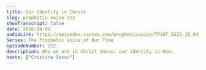 ```yaml
---
title: Our Identity in Christ
slug: prophetic-voice-222
showTranscript: false
date: 2016-04-09
audioLink: https://episodes.castos.com/propheticvoice/TPVOT_E222_16_04_09-10_Our_Identity_in_Christ.mp3
Series: The Prophetic Voice of Our Time
episodeNumber: 222
description: Who we are in Christ Jesus; our identity in Him.
hosts: ["Cristina Sosso"]
---
```

